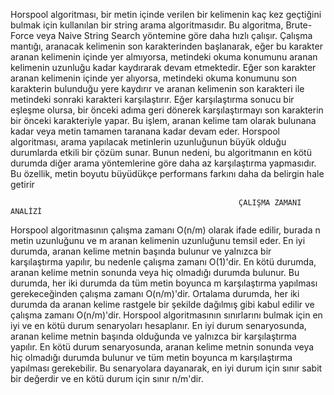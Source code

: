 Horspool algoritması, bir metin içinde verilen bir kelimenin kaç kez geçtiğini bulmak için kullanılan bir string arama algoritmasıdır. Bu algoritma, Brute-Force veya Naive String Search yöntemine göre daha hızlı çalışır.
Çalışma mantığı, aranacak kelimenin son karakterinden başlanarak, eğer bu karakter aranan kelimenin içinde yer almıyorsa, metindeki okuma konumunu aranan kelimenin uzunluğu kadar kaydırarak devam etmektedir. Eğer son karakter aranan kelimenin içinde yer alıyorsa, metindeki okuma konumunu son karakterin bulunduğu yere kaydırır ve aranan kelimenin son karakteri ile metindeki sonraki karakteri karşılaştırır. Eğer karşılaştırma sonucu bir eşleşme olursa, bir önceki adıma geri dönerek karşılaştırmayı son karakterin bir önceki karakteriyle yapar. Bu işlem, aranan kelime tam olarak bulunana kadar veya metin tamamen taranana kadar devam eder.
Horspool algoritması, arama yapılacak metinlerin uzunluğunun büyük olduğu durumlarda etkili bir çözüm sunar. Bunun nedeni, bu algoritmanın en kötü durumda diğer arama yöntemlerine göre daha az karşılaştırma yapmasıdır. Bu özellik, metin boyutu büyüdükçe performans farkını daha da belirgin hale getirir

                                                       ÇALIŞMA ZAMANI ANALİZİ

Horspool algoritmasının çalışma zamanı O(n/m) olarak ifade edilir, burada n metin uzunluğunu ve m aranan kelimenin uzunluğunu temsil eder.
En iyi durumda, aranan kelime metnin başında bulunur ve yalnızca bir karşılaştırma yapılır, bu nedenle çalışma zamanı O(1)'dir.
En kötü durumda, aranan kelime metnin sonunda veya hiç olmadığı durumda bulunur. Bu durumda, her iki durumda da tüm metin boyunca m karşılaştırma yapılması gerekeceğinden çalışma zamanı O(n/m)'dir.
Ortalama durumda, her iki durumda da aranan kelime rastgele bir şekilde dağılmış gibi kabul edilir ve çalışma zamanı O(n/m)'dir.
Horspool algoritmasının sınırlarını bulmak için en iyi ve en kötü durum senaryoları hesaplanır. En iyi durum senaryosunda, aranan kelime metnin başında olduğunda ve yalnızca bir karşılaştırma yapılır. En kötü durum senaryosunda, aranan kelime metnin sonunda veya hiç olmadığı durumda bulunur ve tüm metin boyunca m karşılaştırma yapılması gerekebilir. Bu senaryolara dayanarak, en iyi durum için sınır sabit bir değerdir ve en kötü durum için sınır n/m'dir.

